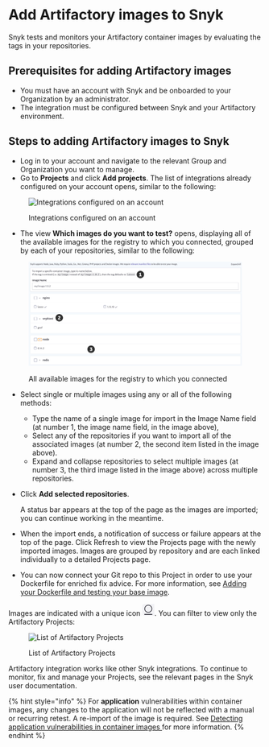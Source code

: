 # Add Artifactory images to Snyk

Snyk tests and monitors your Artifactory container images by evaluating the tags in your repositories.

## **Prerequisites for adding Artifactory images**

* You must have an account with Snyk and be onboarded to your Organization by an administrator.
* The integration must be configured between Snyk and your Artifactory environment.

## **Steps to adding Artifactory images to Snyk**

* Log in to your account and navigate to the relevant Group and Organization you want to manage.
* Go to **Projects** and click **Add projects**. The list of integrations already configured on your account opens, similar to the following:

<figure><img src="../../../.gitbook/assets/uuid-dd01aab7-482f-0fc2-01de-c2427a14a0e0-en.png" alt="Integrations configured on an account"><figcaption><p>Integrations configured on an account</p></figcaption></figure>

* The view **Which images do you want to test?** opens, displaying all of the available images for the registry to which you connected, grouped by each of your repositories, similar to the following:

<figure><img src="../../../.gitbook/assets/uuid-bd9cf629-f5fb-b28b-1fc1-40df2367a7f9-en (1) (1) (2) (4) (2) (1) (1) (1) (1) (1) (1) (1) (1) (1) (1) (1) (1) (1) (1) (1) (1) (1) (1) (1) (1) (1) (1) (1) (1) (1) (1) (1) (1) (1) (1) (1) (1) (1) (1) (1) (1) (1) (1) (1) (1) (1) (1) (1) (1) (1) ( (15).png" alt="All available images for the registry to which you connected"><figcaption><p>All available images for the registry to which you connected</p></figcaption></figure>

* Select single or multiple images using any or all of the following methods:
  * Type the name of a single image for import in the Image Name field (at number 1, the image name field, in the image above),
  * Select any of the repositories if you want to import all of the associated images (at number 2, the second item listed in the image above).
  * Expand and collapse repositories to select multiple images (at number 3, the third image listed in the image above) across multiple repositories.
*   Click **Add selected repositories**.

    A status bar appears at the top of the page as the images are imported; you can continue working in the meantime.
* When the import ends, a notification of success or failure appears at the top of the page. Click Refresh to view the Projects page with the newly imported images. Images are grouped by repository and are each linked individually to a detailed Projects page.
* You can now connect your Git repo to this Project in order to use your Dockerfile for enriched fix advice. For more information, see [Adding your Dockerfile and testing your base image](../../../scan-containers/scan-your-dockerfile/adding-your-dockerfile-and-testing-your-base-image.md).

Images are indicated with a unique icon ![Artifactory](<../../../.gitbook/assets/image (31).png>).  You can filter to view only the Artifactory Projects:

<figure><img src="../../../.gitbook/assets/uuid-5c95894c-97d8-a6a9-0969-7c5fee541211-en.png" alt="List of Artifactory Projects"><figcaption><p>List of Artifactory Projects</p></figcaption></figure>

Artifactory integration works like other Snyk integrations. To continue to monitor, fix and manage your Projects, see the relevant pages in the Snyk user documentation.

{% hint style="info" %}
For **application** vulnerabilities within container images, any changes to the application will not be reflected with a manual or recurring retest. A re-import of the image is required. See [Detecting application vulnerabilities in container images ](../../../scan-containers/using-snyk-container/detecting-application-vulnerabilities-in-container-images.md)for more information.
{% endhint %}
